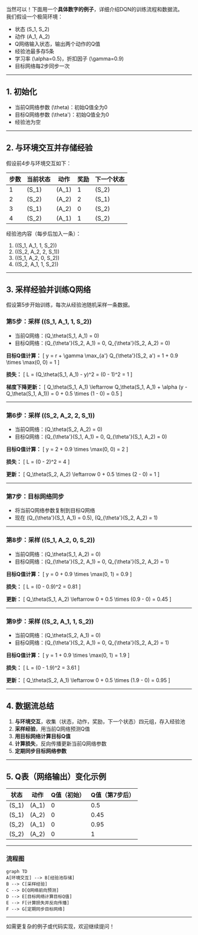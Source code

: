 当然可以！下面用一个**具体数字的例子**，详细介绍DQN的训练流程和数据流。  
我们假设一个极简环境：  
- 状态 \(S_1, S_2\)  
- 动作 \(A_1, A_2\)  
- Q网络输入状态，输出两个动作的Q值  
- 经验池最多存5条  
- 学习率 \(\alpha=0.5\)，折扣因子 \(\gamma=0.9\)  
- 目标网络每2步同步一次

---

## 1. **初始化**

- 当前Q网络参数 \(\theta\)：初始Q值全为0
- 目标Q网络参数 \(\theta'\)：初始Q值全为0
- 经验池为空

---

## 2. **与环境交互并存储经验**

假设前4步与环境交互如下：

| 步数 | 当前状态 | 动作 | 奖励 | 下一个状态 |
|------|----------|------|------|------------|
| 1    | \(S_1\)  | \(A_1\) | 1  | \(S_2\)    |
| 2    | \(S_2\)  | \(A_2\) | 2  | \(S_1\)    |
| 3    | \(S_1\)  | \(A_2\) | 0  | \(S_2\)    |
| 4    | \(S_2\)  | \(A_1\) | 1  | \(S_2\)    |

经验池内容（每步后加入一条）：

1. \((S_1, A_1, 1, S_2)\)
2. \((S_2, A_2, 2, S_1)\)
3. \((S_1, A_2, 0, S_2)\)
4. \((S_2, A_1, 1, S_2)\)

---

## 3. **采样经验并训练Q网络**

假设第5步开始训练，每次从经验池随机采样一条数据。

### **第5步：采样 \((S_1, A_1, 1, S_2)\)**

- 当前Q网络：\(Q_\theta(S_1, A_1) = 0\)
- 目标Q网络：\(Q_{\theta'}(S_2, A_1) = 0, Q_{\theta'}(S_2, A_2) = 0\)

**目标Q值计算：**
\[
y = r + \gamma \max_{a'} Q_{\theta'}(S_2, a') = 1 + 0.9 \times \max(0, 0) = 1
\]

**损失：**
\[
L = (Q_\theta(S_1, A_1) - y)^2 = (0 - 1)^2 = 1
\]

**梯度下降更新：**
\[
Q_\theta(S_1, A_1) \leftarrow Q_\theta(S_1, A_1) + \alpha (y - Q_\theta(S_1, A_1)) = 0 + 0.5 \times (1 - 0) = 0.5
\]

---

### **第6步：采样 \((S_2, A_2, 2, S_1)\)**

- 当前Q网络：\(Q_\theta(S_2, A_2) = 0\)
- 目标Q网络：\(Q_{\theta'}(S_1, A_1) = 0, Q_{\theta'}(S_1, A_2) = 0\)

**目标Q值计算：**
\[
y = 2 + 0.9 \times \max(0, 0) = 2
\]

**损失：**
\[
L = (0 - 2)^2 = 4
\]

**更新：**
\[
Q_\theta(S_2, A_2) \leftarrow 0 + 0.5 \times (2 - 0) = 1
\]

---

### **第7步：目标网络同步**

- 将当前Q网络参数复制到目标Q网络
- 现在 \(Q_{\theta'}(S_1, A_1) = 0.5\), \(Q_{\theta'}(S_2, A_2) = 1\)

---

### **第8步：采样 \((S_1, A_2, 0, S_2)\)**

- 当前Q网络：\(Q_\theta(S_1, A_2) = 0\)
- 目标Q网络：\(Q_{\theta'}(S_2, A_1) = 0, Q_{\theta'}(S_2, A_2) = 1\)

**目标Q值计算：**
\[
y = 0 + 0.9 \times \max(0, 1) = 0.9
\]

**损失：**
\[
L = (0 - 0.9)^2 = 0.81
\]

**更新：**
\[
Q_\theta(S_1, A_2) \leftarrow 0 + 0.5 \times (0.9 - 0) = 0.45
\]

---

### **第9步：采样 \((S_2, A_1, 1, S_2)\)**

- 当前Q网络：\(Q_\theta(S_2, A_1) = 0\)
- 目标Q网络：\(Q_{\theta'}(S_2, A_1) = 0, Q_{\theta'}(S_2, A_2) = 1\)

**目标Q值计算：**
\[
y = 1 + 0.9 \times \max(0, 1) = 1.9
\]

**损失：**
\[
L = (0 - 1.9)^2 = 3.61
\]

**更新：**
\[
Q_\theta(S_2, A_1) \leftarrow 0 + 0.5 \times (1.9 - 0) = 0.95
\]

---

## 4. **数据流总结**

1. **与环境交互**，收集（状态，动作，奖励，下一个状态）四元组，存入经验池
2. **采样经验**，用当前Q网络预测Q值
3. **用目标网络计算目标Q值**
4. **计算损失**，反向传播更新当前Q网络参数
5. **定期同步目标网络参数**

---

## 5. **Q表（网络输出）变化示例**

| 状态  | 动作  | Q值（初始） | Q值（第7步后） |
|-------|-------|-------------|----------------|
| \(S_1\) | \(A_1\) | 0           | 0.5            |
| \(S_1\) | \(A_2\) | 0           | 0.45           |
| \(S_2\) | \(A_1\) | 0           | 0.95           |
| \(S_2\) | \(A_2\) | 0           | 1              |

---

### **流程图**

```mermaid
graph TD
A[环境交互] --> B[经验池存储]
B --> C[采样经验]
C --> D[Q网络前向预测]
D --> E[目标网络计算目标Q值]
E --> F[计算损失并反向传播]
F --> G[定期同步目标网络]
```

---

如需更复杂的例子或代码实现，欢迎继续提问！
